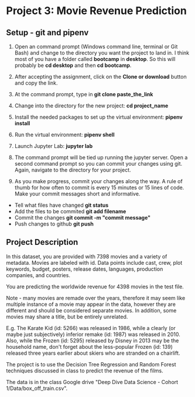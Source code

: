 # Project 3: Movie Revenue Prediction

## Setup - git and pipenv

1.  Open an command prompt (Windows command line, terminal or Git Bash) and change to the directory you want the project to land in.  I think most of you have a folder called **bootcamp** in **desktop**.  So this will probably be **cd desktop** and then **cd bootcamp**.  

2.  After accepting the assignment, click on the **Clone or download** button and copy the link.  

3. At the command prompt, type in **git clone paste_the_link**

4. Change into the directory for the new project: **cd project_name**

5. Install the needed packages to set up the virtual environment: **pipenv install**

6. Run the virtual environment: **pipenv shell**

7. Launch Jupyter Lab:  **jupyter lab**

8. The command prompt will be tied up running the jupyter server.  Open a second command prompt so you can commit your changes using git. Again, navigate to the directory for your project.  

9. As you make progress, commit your changes along the way.  A rule of thumb for how often to commit is every 15 minutes or 15 lines of code.  Make your commit messages short and informative.  

* Tell what files have changed **git status**
* Add the files to be commited **git add filename**
* Commit the changes **git commit -m "commit message"**
* Push changes to github **git push**

## Project Description

In this dataset, you are provided with 7398 movies and a variety of metadata. Movies are labeled with id. Data points include cast, crew, plot keywords, budget, posters, release dates, languages, production companies, and countries.

You are predicting the worldwide revenue for 4398 movies in the test file.

Note - many movies are remade over the years, therefore it may seem like multiple instance of a movie may appear in the data, however they are different and should be considered separate movies. In addition, some movies may share a title, but be entirely unrelated.

E.g. The Karate Kid (id: 5266) was released in 1986, while a clearly (or maybe just subjectively) inferior remake (id: 1987) was released in 2010. Also, while the Frozen (id: 5295) released by Disney in 2013 may be the household name, don't forget about the less-popular Frozen (id: 139) released three years earlier about skiers who are stranded on a chairlift.

The project is to use the Decision Tree Regression and Random Forest techniques discussed in class to predict the revenue of the films.

The data is in the class Google drive "Deep Dive Data Science - Cohort 1/Data/box_off_train.csv".

